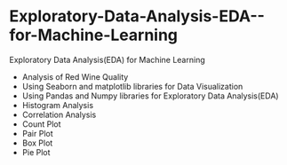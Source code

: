 # Exploratory-Data-Analysis-EDA--for-Machine-Learning
Exploratory Data Analysis(EDA) for Machine Learning
* Analysis of Red Wine Quality
* Using Seaborn and matplotlib libraries for Data Visualization
* Using Pandas and Numpy libraries for Exploratory Data Analysis(EDA)
* Histogram Analysis
* Correlation Analysis
* Count Plot
* Pair Plot
* Box Plot
* Pie Plot
